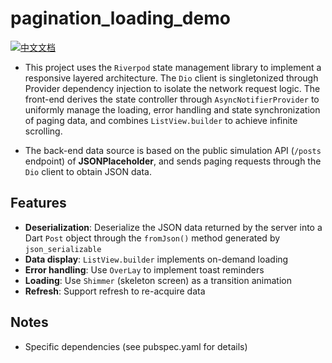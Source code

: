 # pagination_loading_demo

[![中文文档](https://img.shields.io/badge/文档-中文-blue?style=flat-square)](README_ZH.md)

- This project uses the `Riverpod` state management library to implement a responsive layered architecture. The `Dio` client is singletonized through Provider dependency injection to isolate the network request logic. The front-end derives the state controller through `AsyncNotifierProvider` to uniformly manage the loading, error handling and state synchronization of paging data, and combines `ListView.builder` to achieve infinite scrolling.

- The back-end data source is based on the public simulation API (`/posts` endpoint) of **JSONPlaceholder**, and sends paging requests through the `Dio` client to obtain JSON data.

## Features
- **Deserialization**: Deserialize the JSON data returned by the server into a Dart `Post` object through the `fromJson()` method generated by `json_serializable`
- **Data display**: `ListView.builder` implements on-demand loading
- **Error handling**: Use `OverLay` to implement toast reminders
- **Loading**: Use `Shimmer` (skeleton screen) as a transition animation
- **Refresh**: Support refresh to re-acquire data

## Notes
- Specific dependencies (see pubspec.yaml for details)
